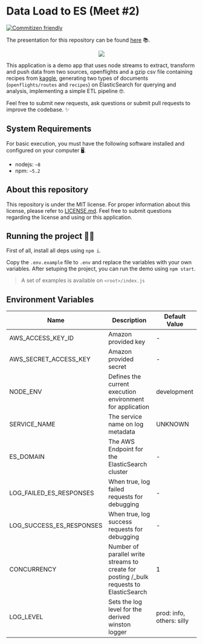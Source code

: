 # Data Load to ES (Meet #2)

[![Commitizen friendly](https://img.shields.io/badge/commitizen-friendly-brightgreen.svg)](http://commitizen.github.io/cz-cli/)

The presentation for this repository can be found [here](https://docs.google.com/presentation/d/1nzPfF8aO1JO2yAXRRfd4pH_6ebVY273TNNWVuV9GCSQ/edit?usp=sharing) 📚.

<p align="center">
  <img src="demo.gif?raw=true"/>
</p>

This application is a demo app that uses node streams to extract, transform and push data from two sources, openflights and a gzip csv file containing recipes from [kaggle](https://www.kaggle.com/shuyangli94/food-com-recipes-and-user-interactions/version/2), generating two types of documents (`openflights/routes` and `recipes`) on ElasticSearch for querying and analysis, implementing a simple ETL pipeline 🤓.

Feel free to submit new requests, ask questions or submit pull requests to improve the codebase. ✨

## System Requirements

For basic execution, you must have the following software installed and configured on your computer 🖥.

- nodejs: `~8`
- npm: `~5.2`

## About this repository

This repository is under the MIT license. For proper information about this license, please refer to [LICENSE.md](https://github.com/zrpaplicacoes/demo-etl-pipeline-elasticsearch/blob/master/LICENSE.md). Feel free to submit questions regarding the license and using or this application.

## Running the project 🏃‍♂️

First of all, install all deps using `npm i`.

Copy the `.env.example` file to `.env` and replace the variables with your own variables. After setuping the project, you can run the demo using `npm start`.

> A set of examples is available on `<root>/index.js`

## Environment Variables

|Name|Description|Default Value|
|-|-|-|
|AWS_ACCESS_KEY_ID|Amazon provided key|-|
|AWS_SECRET_ACCESS_KEY|Amazon provided secret|-|
|NODE_ENV| Defines the current execution environment for application |development|
|SERVICE_NAME|The service name on log metadata|UNKNOWN|
|ES_DOMAIN| The AWS Endpoint for the ElasticSearch cluster|-|
|LOG_FAILED_ES_RESPONSES|When true, log failed requests for debugging|-|
|LOG_SUCCESS_ES_RESPONSES|When true, log success requests for debugging|-|
|CONCURRENCY|Number of parallel write streams to create for posting /_bulk requests to ElasticSearch|1|
|LOG_LEVEL|Sets the log level for the derived winston logger|prod: info, others: silly|

